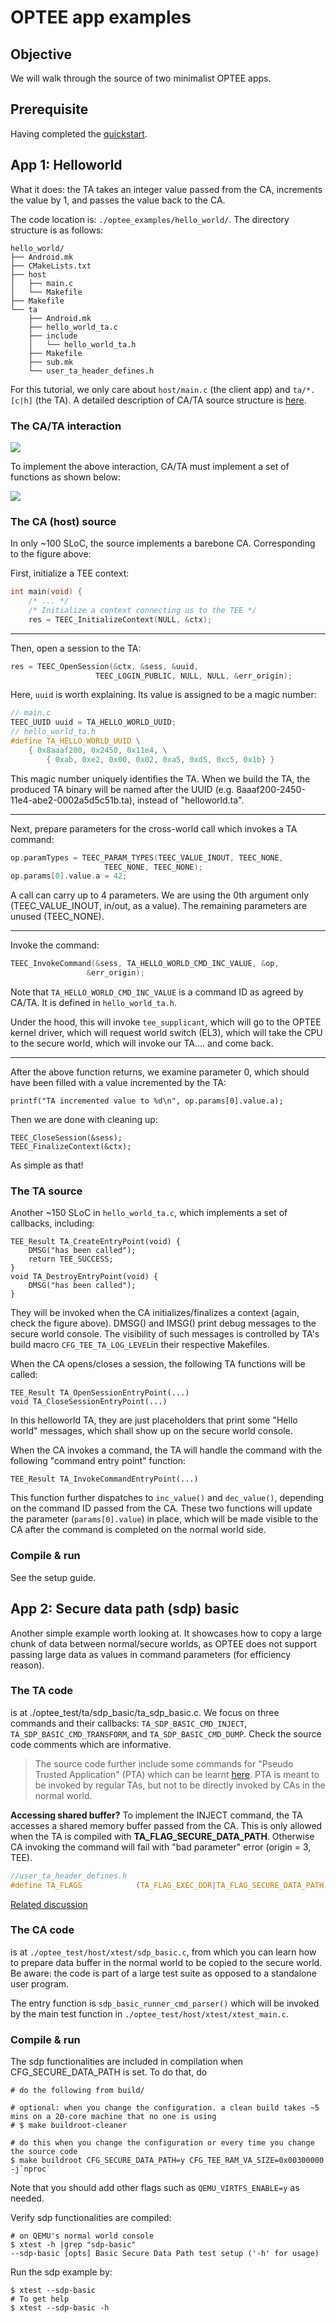 # OPTEE app examples

## Objective

We will walk through the source of two minimalist OPTEE apps. 

## Prerequisite

Having completed the [quickstart](quickstart.md). 

## App 1: Helloworld

What it does: the TA takes an integer value passed from the CA, increments the value by 1, and passes the value back to the CA. 

The code location is: `./optee_examples/hello_world/`. The directory structure is as follows: 
```
hello_world/
├── Android.mk
├── CMakeLists.txt
├── host
│   ├── main.c
│   └── Makefile
├── Makefile
└── ta
    ├── Android.mk
    ├── hello_world_ta.c
    ├── include
    │   └── hello_world_ta.h
    ├── Makefile
    ├── sub.mk
    └── user_ta_header_defines.h
```

For this tutorial, we only care about `host/main.c` (the client app) and `ta/*.[c|h]` (the TA). A detailed description of CA/TA source structure is [here](https://optee.readthedocs.io/en/latest/building/trusted_applications.html). 

### The CA/TA interaction



![](interaction.png)

To implement the above interaction, CA/TA must implement a set of functions as shown below: 

![](api.png)

### The CA (host) source

In only ~100 SLoC, the source implements a barebone CA. Corresponding to the figure above: 

First, initialize a TEE context: 
```c
int main(void) {
	/* ... */
	/* Initialize a context connecting us to the TEE */
	res = TEEC_InitializeContext(NULL, &ctx);
```
-------------------
Then, open a session to the TA: 
```c
res = TEEC_OpenSession(&ctx, &sess, &uuid,
			       TEEC_LOGIN_PUBLIC, NULL, NULL, &err_origin);
```
Here, `uuid` is worth explaining. Its value is assigned to be a magic number: 
```c
// main.c
TEEC_UUID uuid = TA_HELLO_WORLD_UUID; 
// hello_world_ta.h
#define TA_HELLO_WORLD_UUID \
	{ 0x8aaaf200, 0x2450, 0x11e4, \
		{ 0xab, 0xe2, 0x00, 0x02, 0xa5, 0xd5, 0xc5, 0x1b} }
```
This magic number uniquely identifies the TA. When we build the TA, the produced TA binary will be named after the UUID (e.g. 8aaaf200-2450-11e4-abe2-0002a5d5c51b.ta), instead of "helloworld.ta". 

-------------------

Next, prepare parameters for the cross-world call which invokes a TA command: 

```c
op.paramTypes = TEEC_PARAM_TYPES(TEEC_VALUE_INOUT, TEEC_NONE,
					 TEEC_NONE, TEEC_NONE);
op.params[0].value.a = 42;
```
A call can carry up to 4 parameters.  We are using the 0th argument only (TEEC_VALUE_INOUT, in/out, as a value). The remaining parameters are unused (TEEC_NONE). 

-------------------

Invoke the command: 
```c
TEEC_InvokeCommand(&sess, TA_HELLO_WORLD_CMD_INC_VALUE, &op,
				 &err_origin);
```
Note that `TA_HELLO_WORLD_CMD_INC_VALUE` is a command ID as agreed by CA/TA. It is defined in `hello_world_ta.h`. 

Under the hood, this will invoke `tee_supplicant`, which will go to the OPTEE kernel driver, which will request world switch (EL3), which will take the CPU to the secure world, which will invoke our TA.... and come back. 

-------------------

After the above function returns, we examine parameter 0, which should have been filled with a value incremented by the TA:

```
printf("TA incremented value to %d\n", op.params[0].value.a);
```

Then we are done with cleaning up: 

```
TEEC_CloseSession(&sess);
TEEC_FinalizeContext(&ctx);
```

As simple as that!

### The TA source

Another ~150 SLoC in `hello_world_ta.c`, which implements a set of callbacks, including: 

```
TEE_Result TA_CreateEntryPoint(void) {
	DMSG("has been called");
	return TEE_SUCCESS;
} 
void TA_DestroyEntryPoint(void) { 
	DMSG("has been called");
}
```
They will be invoked when the CA initializes/finalizes a context (again, check the figure above). DMSG() and IMSG() print debug messages to the secure world console. The visibility of such messages is controlled by TA's build macro `CFG_TEE_TA_LOG_LEVEL`in their respective Makefiles. 

When the CA opens/closes a session, the following TA functions will be called: 

```
TEE_Result TA_OpenSessionEntryPoint(...)
void TA_CloseSessionEntryPoint(...)
```

In this helloworld TA, they are just placeholders that print some "Hello world" messages, which shall show up on the secure world console. 

When the CA invokes a command, the TA will handle the command with the following "command entry point" function: 

```
TEE_Result TA_InvokeCommandEntryPoint(...)
```

This function further dispatches to `inc_value()` and `dec_value()`, depending on the command ID passed from the CA. These two functions will update the parameter (`params[0].value`) in place, which will be made visible to the CA after the command is completed on the normal world side. 

### Compile & run

See the setup guide. 

## App 2: Secure data path (sdp) basic 

Another simple example worth looking at. It showcases how to copy a large chunk of data between normal/secure worlds, as OPTEE does not support passing large data as values in command parameters (for efficiency reason).  

### The TA code 

is at ./optee_test/ta/sdp_basic/ta_sdp_basic.c. We focus on  three commands and their callbacks: `TA_SDP_BASIC_CMD_INJECT`, `TA_SDP_BASIC_CMD_TRANSFORM`, and `TA_SDP_BASIC_CMD_DUMP`. Check the source code comments which are informative. 

> The source code further include some commands for "Pseudo Trusted Application" (PTA) which can be learnt [here](https://optee.readthedocs.io/en/latest/architecture/trusted_applications.html). PTA is meant to be invoked by regular TAs, but not to be directly invoked by CAs in the normal world.

**Accessing shared buffer?** To implement the INJECT command, the TA accesses a shared memory buffer passed from the CA. This is only allowed when the TA is compiled with **TA_FLAG_SECURE_DATA_PATH**. Otherwise CA invoking the command will fail with "bad parameter" error (origin = 3, TEE). 

```c
//user_ta_header_defines.h
#define TA_FLAGS			(TA_FLAG_EXEC_DDR|TA_FLAG_SECURE_DATA_PATH) 
```

[Related discussion](https://github.com/OP-TEE/optee_os/issues/4572)

### The CA code

is at `./optee_test/host/xtest/sdp_basic.c`, from which you can learn how to prepare data buffer in the normal world to be copied to the secure world. Be aware: the code is part of a large test suite as opposed to a standalone user program. 

The entry function is `sdp_basic_runner_cmd_parser()` which will be invoked by the main test function in `./optee_test/host/xtest/xtest_main.c`. 

### Compile & run

The sdp functionalities are included in compilation when CFG_SECURE_DATA_PATH is set. To do that, do 

```
# do the following from build/

# optional: when you change the configuration. a clean build takes ~5 mins on a 20-core machine that no one is using
# $ make buildroot-cleaner  

# do this when you change the configuration or every time you change the source code 
$ make buildroot CFG_SECURE_DATA_PATH=y CFG_TEE_RAM_VA_SIZE=0x00300000 -j`nproc`
```
Note that you should add other flags such as `QEMU_VIRTFS_ENABLE=y` as needed. 

Verify sdp functionalities are compiled: 

```
# on QEMU's normal world console
$ xtest -h |grep "sdp-basic"
--sdp-basic [opts] Basic Secure Data Path test setup ('-h' for usage)
```
Run the sdp example by: 
```
$ xtest --sdp-basic
# To get help 
$ xtest --sdp-basic -h
```







